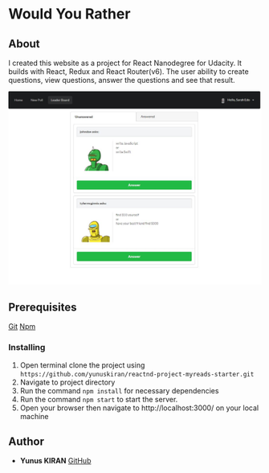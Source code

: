 # Would You Rather

## About
I created this website as a project for React Nanodegree for Udacity. It builds with React, Redux and React Router(v6). The user ability to create questions, view questions, answer the questions and see that result. 

![Would Your Rather - React Redux app](https://github.com/yunuskiran/react-nd-would-u-rather/blob/master/screenshots/home.JPG)


## Prerequisites

[Git](https://git-scm.com/)
[Npm](https://www.npmjs.com/)

### Installing
1. Open terminal clone the project using `https://github.com/yunuskiran/reactnd-project-myreads-starter.git`
2. Navigate to project directory
3. Run the command `npm install` for necessary dependencies
4. Run the command `npm start` to start the server.
5. Open your browser then navigate to http://localhost:3000/ on your local machine

## Author
* **Yunus KIRAN** [GitHub](https://github.com/yunuskiran)

